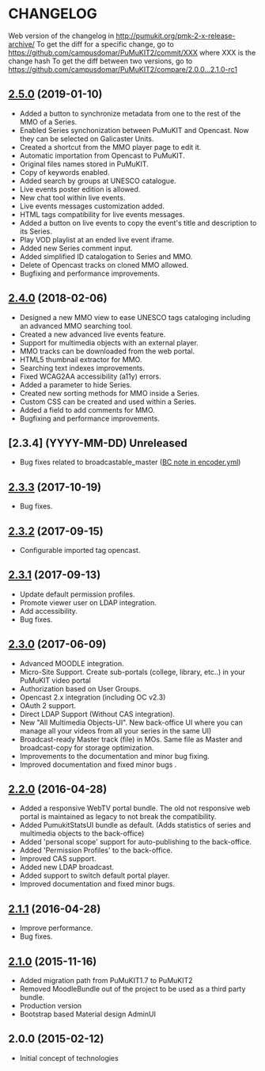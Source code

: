 # CHANGELOG

Web version of the changelog in http://pumukit.org/pmk-2-x-release-archive/
To get the diff for a specific change, go to https://github.com/campusdomar/PuMuKIT2/commit/XXX where XXX is the change hash
To get the diff between two versions, go to https://github.com/campusdomar/PuMuKIT2/compare/2.0.0...2.1.0-rc1


## [2.5.0](https://github.com/campusdomar/PuMuKIT2/compare/2.5.0...2.4.0) (2019-01-10)
- Added a button to synchronize metadata from one to the rest of the MMO of a Series.
- Enabled Series synchonization between PuMuKIT and Opencast. Now they can be selected on Galicaster Units.
- Created a shortcut from the MMO player page to edit it.
- Automatic importation from Opencast to PuMuKIT.
- Original files names stored in PuMuKIT.
- Copy of keywords enabled.
- Added search by groups at UNESCO catalogue.
- Live events poster edition is allowed.
- New chat tool within live events.
- Live events messages customization added.
- HTML tags compatibility for live events messages.
- Added a button on live events to copy the event's title and description to its Series.
- Play VOD playlist at an ended live event iframe.
- Added new Series comment input.
- Added simplified ID catalogation to Series and MMO.
- Delete of Opencast tracks on cloned MMO allowed.
- Bugfixing and performance improvements.

## [2.4.0](https://github.com/campusdomar/PuMuKIT2/compare/2.3.3...2.4.0) (2018-02-06)
- Designed a new MMO view to ease UNESCO tags cataloging including an advanced MMO searching tool.
- Created a new advanced live events feature.
- Support for multimedia objects with an external player.
- MMO tracks can be downloaded from the web portal.
- HTML5 thumbnail extractor for MMO.
- Searching text indexes improvements.
- Fixed WCAG2AA accessibility (a11y) errors.
- Added a parameter to hide Series.
- Created new sorting methods for MMO inside a Series.
- Custom CSS can be created and used within a Series.
- Added a field to add comments for MMO.
- Bugfixing and performance improvements.

## [2.3.4] (YYYY-MM-DD) Unreleased
- Bug fixes related to broadcastable_master ([BC note in encoder.yml](https://github.com/campusdomar/PuMuKIT2/commit/5ade04b001ae300646a8e9c810bc2e72e))

## [2.3.3](https://github.com/campusdomar/PuMuKIT2/compare/2.3.2...2.3.3) (2017-10-19)
- Bug fixes.

## [2.3.2](https://github.com/campusdomar/PuMuKIT2/compare/2.3.1...2.3.2) (2017-09-15)
- Configurable imported tag opencast.

## [2.3.1](https://github.com/campusdomar/PuMuKIT2/compare/2.3.0...2.3.1) (2017-09-13)
- Update default permission profiles.
- Promote viewer user on LDAP integration.
- Add accessibility.
- Bug fixes.

## [2.3.0][2.3.0] (2017-06-09)
- Advanced MOODLE integration.
- Micro-Site Support. Create sub-portals (college, library, etc..) in your PuMuKIT video portal
- Authorization based on User Groups.
- Opencast 2.x integration (including OC v2.3)
- OAuth 2 support.
- Direct LDAP Support (Without CAS integration).
- New "All Multimedia Objects-UI". New back-office UI where you can manage all your videos from all your series in the same UI)
- Broadcast-ready Master track (file) in MOs. Same file as Master and broadcast-copy for storage optimization.
- Improvements to the documentation and minor bug fixing.
- Improved documentation and fixed minor bugs .

## [2.2.0][2.2.0] (2016-04-28)
- Added a responsive WebTV portal bundle. The old not responsive web portal is maintained as legacy to not break the compatibility.
- Added PumukitStatsUI bundle as default. (Adds statistics of series and multimedia objects to the back-office)
- Added 'personal scope' support for auto-publishing to the back-office.
- Added 'Permission Profiles' to the back-office.
- Improved CAS support.
- Added new LDAP broadcast.
- Added support to switch default portal player.
- Improved documentation and fixed minor bugs.

## [2.1.1][2.1.1] (2016-04-28)
- Improve performance.
- Bug fixes.

## [2.1.0][2.1.0] (2015-11-16)
- Added migration path from PuMuKIT1.7 to PuMuKIT2
- Removed MoodleBundle out of the project to be used as a third party bundle.
- Production version
- Bootstrap based Material design AdminUI

## 2.0.0 (2015-02-12)
- Initial concept of technologies


[Unreleased]:https://github.com/campusdomar/PuMuKIT2/compare/2.3.0...HEAD
[2.1.0]:https://github.com/campusdomar/PuMuKIT2/compare/2.0.0...2.1.0
[2.1.1]:https://github.com/campusdomar/PuMuKIT2/compare/2.1.0...2.1.1
[2.2.0]:https://github.com/campusdomar/PuMuKIT2/compare/2.1.1...2.2.0
[2.3.0]:https://github.com/campusdomar/PuMuKIT2/compare/2.2.0...2.3.0
